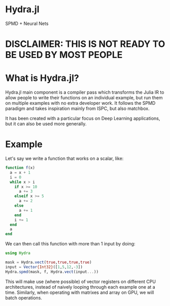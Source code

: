 # Hydra.jl
SPMD + Neural Nets

# DISCLAIMER: THIS IS NOT READY TO BE USED BY MOST PEOPLE

# What is Hydra.jl?

Hydra.jl main component is a compiler pass which transforms the Julia IR to allow people to write their functions on an individual example, but run them on multiple examples with no extra developer work. It follows the SPMD paradigm and takes inspiration mainly from ISPC, but also matchbox.

It has been created with a particular focus on Deep Learning applications, but it can also be used more generally.

# Example

Let's say we write a function that works on a scalar, like: 

```julia
function f(x)
  a = x + 1
  i = 0
  while x > i
    if x >= 10
      a += 3
    elseif x >= 5
      a += 2
    else
      a += 1
    end
    i += 1
  end
  a
end
```

We can then call this function with more than 1 input by doing: 

```julia
using Hydra

mask = Hydra.vect(true,true,true,true)
input = Vector{Int32}([1,5,12,-3])
Hydra.spmd(mask, f, Hydra.vect(input...))
```

This will make use (where possible) of vector registers on different CPU architectures, instead of naively looping through each example one at a time. Similarly, when operating with matrixes and array on GPU, we will batch operations. 

